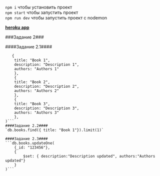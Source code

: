 `npm i` чтобы установить проект <br/>
`npm start` чтобы запустить проект <br/>
`npm run dev` чтобы запустить проект с nodemon <br/>

<a href="https://lukinasargy-ejs.herokuapp.com/"><b>heroku app</b></a>

###Задание 2###

####Задание 2.1####
```db.books.insertMany(
   {
    title: "Book 1",
    description: "Description 1",
    authors: "Authors 1"
    },
    {
    title: "Book 2",
    description: "Description 2",
    authors: "Authors 2"
    },
    {
    title: "Book 3",
    description: "Description 3",
    authors: "Authors 3"
    },
)```
####Задание 2.2####
`db.books.find({ title: "Book 1"}).limit(1)`

####Задание 2.3####
```db.books.updateOne(
    {_id: "123456"},
    {
        $set: { description:"Description updated", authors:"Authors updated"}
    }
)```
